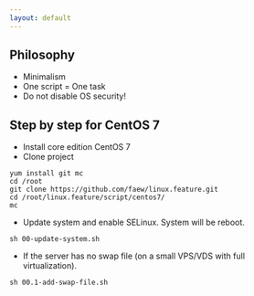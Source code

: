```yaml
---
layout: default
---
```


## [](#header-3)Philosophy 
* Minimalism
* One script = One task
* Do not disable OS security!

## [](#header-3)Step by step for CentOS 7
* Install core edition CentOS 7 
* Clone project
```shell
yum install git mc
cd /root
git clone https://github.com/faew/linux.feature.git
cd /root/linux.feature/script/centos7/
mc
```
* Update system and enable SELinux. System will be reboot.
```shell
sh 00-update-system.sh
```
* If the server has no swap file (on a small VPS/VDS with full virtualization).
```shell
sh 00.1-add-swap-file.sh 
```
